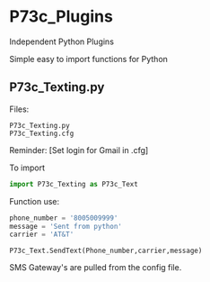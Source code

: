 # P73c_Plugins
Independent Python Plugins


Simple easy to import functions for Python


## P73c_Texting.py


Files:  

	P73c_Texting.py
	P73c_Texting.cfg

Reminder: [Set login for Gmail in .cfg]

To import
```python
import P73c_Texting as P73c_Text
```
Function use:

```python
phone_number = '8005009999'
message = 'Sent from python'
carrier = 'AT&T'
```
	
	P73c_Text.SendText(Phone_number,carrier,message)
SMS Gateway's are pulled from the config file.
